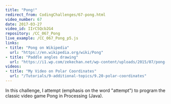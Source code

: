 ```yaml
---
title: "Pong!"
redirect_from: CodingChallenges/67-pong.html
video_number: 67
date: 2017-03-27
video_id: IIrC5Qcb2G4
repository: /CC_067_Pong
live_example: /CC_067_Pong_p5.js
links:
- title: "Pong on Wikipedia"
  url: "https://en.wikipedia.org/wiki/Pong"
- title: "Paddle angles drawing"
  url: "https://i1.wp.com/zekechan.net/wp-content/uploads/2015/07/pong-05b.png?resize=600%2C500"
videos:
- title: "My Video on Polar Coordinates"
  url: "/Tutorials/9-additional-topics/9.20-polar-coordinates"
---
```


In this challenge, I attempt (emphasis on the word "attempt") to program the classic video game Pong in Processing (Java).

